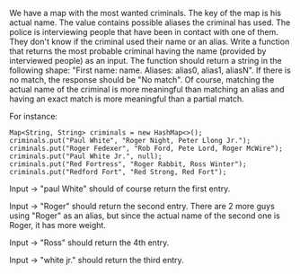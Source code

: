 We have a map with the most wanted criminals.
The key of the map is his actual name.
The value contains possible aliases the criminal has used.
The police is interviewing people that have been in contact with one of them.
They don't know if the criminal used their name or an alias.
Write a function that returns the most probable criminal having the name (provided by interviewed people)
as an input. The function should return a string in the following shape: "First name: name. Aliases: alias0,
alias1, aliasN". If there is no match, the response should be "No match".
Of course, matching the actual name of the criminal is more meaningful than matching an alias and having
an exact match is more meaningful than a partial match.

For instance:

```
Map<String, String> criminals = new HashMap<>();
criminals.put("Paul White", "Roger Night, Peter Llong Jr.");
criminals.put("Roger Fedexer", "Rob Ford, Pete Lord, Roger McWire");
criminals.put("Paul White Jr.", null);
criminals.put("Red Fortress", "Roger Rabbit, Ross Winter");
criminals.put("Redford Fort", "Red Strong, Red Fort");
```

Input -> "paul White" should of course return the first entry.

Input -> "Roger" should return the second entry. There are 2 more guys using "Roger" as an alias, but since
the actual name of the second one is Roger, it has more weight.

Input -> "Ross" should return the 4th entry.

Input -> "white jr." should return the third entry.
